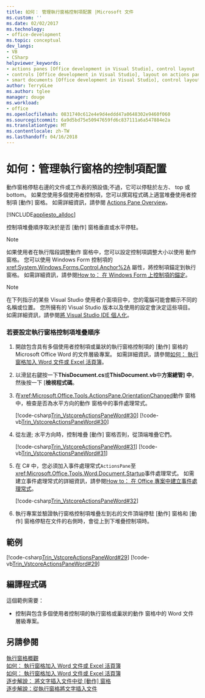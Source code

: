 ```yaml
---
title: 如何： 管理執行窗格控制項配置 |Microsoft 文件
ms.custom: ''
ms.date: 02/02/2017
ms.technology:
- office-development
ms.topic: conceptual
dev_langs:
- VB
- CSharp
helpviewer_keywords:
- actions panes [Office development in Visual Studio], control layout
- controls [Office development in Visual Studio], layout on actions panes
- smart documents [Office development in Visual Studio], control layout
author: TerryGLee
ms.author: tglee
manager: douge
ms.workload:
- office
ms.openlocfilehash: 0831740c612e4e9d4eddd47a0648302e9460f060
ms.sourcegitcommit: 6a9d5bd75e50947659fd6c837111a6a547884e2a
ms.translationtype: MT
ms.contentlocale: zh-TW
ms.lasthandoff: 04/16/2018
---
```

# <a name="how-to-manage-control-layout-on-actions-panes"></a>如何：管理執行窗格的控制項配置
  動作窗格停駐右邊的文件或工作表的預設值;不過，它可以停駐於左方、 top 或 bottom。 如果您使用多個使用者控制項，您可以撰寫程式碼上適當堆疊使用者控制項 [動作] 窗格。 如需詳細資訊，請參閱 [Actions Pane Overview](../vsto/actions-pane-overview.md)。  
  
 [!INCLUDE[appliesto_alldoc](../vsto/includes/appliesto-alldoc-md.md)]  
  
 控制項堆疊順序取決於是否 [動作] 窗格垂直或水平停駐。  
  
> [!NOTE]  
>  如果使用者在執行階段調整動作 窗格中，您可以設定控制項調整大小以使用 動作 窗格。 您可以使用 Windows Form 控制項的 <xref:System.Windows.Forms.Control.Anchor%2A> 屬性，將控制項錨定到執行窗格。 如需詳細資訊，請參閱[How to： 在 Windows Form 上控制項的錨定](/dotnet/framework/winforms/controls/how-to-anchor-controls-on-windows-forms)。  
  
> [!NOTE]  
>  在下列指示的某些 Visual Studio 使用者介面項目中，您的電腦可能會顯示不同的名稱或位置。 您所擁有的 Visual Studio 版本以及使用的設定會決定這些項目。 如需詳細資訊，請參閱[將 Visual Studio IDE 個人化](../ide/personalizing-the-visual-studio-ide.md)。  
  
### <a name="to-set-the-stack-order-of-the-actions-pane-controls"></a>若要設定執行窗格控制項堆疊順序  
  
1.  開啟包含具有多個使用者控制項或巢狀的執行窗格控制項的 [動作] 窗格的 Microsoft Office Word 的文件層級專案。 如需詳細資訊，請參閱[如何： 執行窗格加入 Word 文件或 Excel 活頁簿](../vsto/how-to-add-an-actions-pane-to-word-documents-or-excel-workbooks.md)。  
  
2.  以滑鼠右鍵按一下**ThisDocument.cs**或**ThisDocument.vb**中**方案總管] 中**，然後按一下 [**檢視程式碼**。  
  
3.  在<xref:Microsoft.Office.Tools.ActionsPane.OrientationChanged>動作 窗格中，檢查是否為水平方向的動作 窗格中的事件處理常式。  
  
     [!code-csharp[Trin_VstcoreActionsPaneWord#30](../vsto/codesnippet/CSharp/Trin_VstcoreActionsPaneWordCS/ThisDocument.cs#30)]
     [!code-vb[Trin_VstcoreActionsPaneWord#30](../vsto/codesnippet/VisualBasic/Trin_VstcoreActionsPaneWordVB/ThisDocument.vb#30)]  
  
4.  從左邊; 水平方向時，控制堆疊 [動作] 窗格否則，從頂端堆疊它們。  
  
     [!code-csharp[Trin_VstcoreActionsPaneWord#31](../vsto/codesnippet/CSharp/Trin_VstcoreActionsPaneWordCS/ThisDocument.cs#31)]
     [!code-vb[Trin_VstcoreActionsPaneWord#31](../vsto/codesnippet/VisualBasic/Trin_VstcoreActionsPaneWordVB/ThisDocument.vb#31)]  
  
5.  在 C# 中，您必須加入事件處理常式`ActionsPane`至<xref:Microsoft.Office.Tools.Word.Document.Startup>事件處理常式。 如需建立事件處理常式的詳細資訊，請參閱[How to： 在 Office 專案中建立事件處理常式](../vsto/how-to-create-event-handlers-in-office-projects.md)。  
  
     [!code-csharp[Trin_VstcoreActionsPaneWord#32](../vsto/codesnippet/CSharp/Trin_VstcoreActionsPaneWordCS/ThisDocument.cs#32)]  
  
6.  執行專案並驗證執行窗格控制項堆疊左到右的文件頂端停駐 [動作] 窗格和 [動作] 窗格停駐在文件的右側時，會從上到下堆疊控制項時。  
  
## <a name="example"></a>範例  
 [!code-csharp[Trin_VstcoreActionsPaneWord#29](../vsto/codesnippet/CSharp/Trin_VstcoreActionsPaneWordCS/ThisDocument.cs#29)]
 [!code-vb[Trin_VstcoreActionsPaneWord#29](../vsto/codesnippet/VisualBasic/Trin_VstcoreActionsPaneWordVB/ThisDocument.vb#29)]  
  
## <a name="compiling-the-code"></a>編譯程式碼  
 這個範例需要：  
  
-   控制與包含多個使用者控制項的執行窗格或巢狀的動作 窗格中的 Word 文件層級專案。  
  
## <a name="see-also"></a>另請參閱  
 [執行窗格概觀](../vsto/actions-pane-overview.md)   
 [如何： 執行窗格加入 Word 文件或 Excel 活頁簿](../vsto/how-to-add-an-actions-pane-to-word-documents-or-excel-workbooks.md)   
 [如何： 執行窗格加入 Word 文件或 Excel 活頁簿](../vsto/how-to-add-an-actions-pane-to-word-documents-or-excel-workbooks.md)   
 [逐步解說： 將文字插入文件中從 [動作] 窗格](../vsto/walkthrough-inserting-text-into-a-document-from-an-actions-pane.md)   
 [逐步解說：從執行窗格將文字插入文件](../vsto/walkthrough-inserting-text-into-a-document-from-an-actions-pane.md)  
  
  
